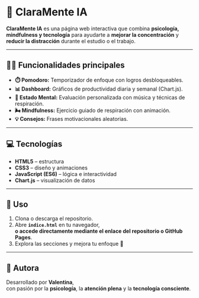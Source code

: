 # 🌿 ClaraMente IA

**ClaraMente IA** es una página web interactiva que combina **psicología, mindfulness y tecnología** para ayudarte a **mejorar la concentración** y **reducir la distracción** durante el estudio o el trabajo.

---

## 🧘‍♀️ Funcionalidades principales
- **⏱️ Pomodoro:** Temporizador de enfoque con logros desbloqueables.  
- **📊 Dashboard:** Gráficos de productividad diaria y semanal (Chart.js).  
- **🧠 Estado Mental:** Evaluación personalizada con música y técnicas de respiración.  
- **🌬️ Mindfulness:** Ejercicio guiado de respiración con animación.  
- **💡 Consejos:** Frases motivacionales aleatorias.

---

## 💻 Tecnologías
- **HTML5** – estructura  
- **CSS3** – diseño y animaciones  
- **JavaScript (ES6)** – lógica e interactividad  
- **Chart.js** – visualización de datos

---

## 🚀 Uso
1. Clona o descarga el repositorio.  
2. Abre **`indice.html`** en tu navegador,  
   **o accede directamente mediante el enlace del repositorio o GitHub Pages**.  
3. Explora las secciones y mejora tu enfoque 🌱  

---

## 💚 Autora
Desarrollado por **Valentina**,  
con pasión por la **psicología**, la **atención plena** y la **tecnología consciente**.
